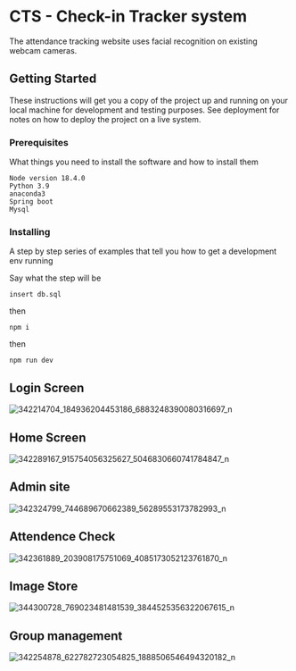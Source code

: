 # CTS - Check-in Tracker system

The attendance tracking website uses facial recognition on existing webcam cameras.

## Getting Started

These instructions will get you a copy of the project up and running on your local machine for development and testing purposes. See deployment for notes on how to deploy the project on a live system.

### Prerequisites

What things you need to install the software and how to install them

```
Node version 18.4.0
Python 3.9
anaconda3
Spring boot
Mysql
```

### Installing

A step by step series of examples that tell you how to get a development env running

Say what the step will be
```
insert db.sql 
```
then
```
npm i 
```
then
```
npm run dev
```

## Login Screen
![342214704_184936204453186_6883248390080316697_n](https://github.com/sethKangg/fe_check_in_checker/assets/91963611/3d8485cd-6a6a-41ee-96c0-15d9ad529b93)
## Home Screen
![342289167_915754056325627_5046830660741784847_n](https://github.com/sethKangg/fe_check_in_checker/assets/91963611/7b2133fc-7787-4ac5-82e4-6401c3348a21)
## Admin site
![342324799_744689670662389_56289553173782993_n](https://github.com/sethKangg/fe_check_in_checker/assets/91963611/02fe54e4-7c4c-4229-96bc-9f90ea36d72f)
## Attendence Check
![342361889_203908175751069_4085173052123761870_n](https://github.com/sethKangg/fe_check_in_checker/assets/91963611/466585c7-0c76-4f34-bb7a-d7dff24e05be)
## Image Store 
![344300728_769023481481539_3844525356322067615_n](https://github.com/sethKangg/fe_check_in_checker/assets/91963611/a577a4ce-fe10-474a-a6a1-2b49ebc8a7a8)
## Group management
![342254878_622782723054825_1888506546494320182_n](https://github.com/sethKangg/fe_check_in_checker/assets/91963611/596816d5-b3d9-40af-a9f3-be3a789642c8)

